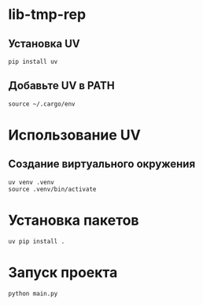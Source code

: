 # lib-tmp-rep
## Установка UV
```
pip install uv
```
## Добавьте UV в PATH
```
source ~/.cargo/env
```
# Использование UV
## Создание виртуального окружения
```
uv venv .venv
source .venv/bin/activate
```
# Установка пакетов
```
uv pip install .
```
# Запуск проекта
```
python main.py
```
